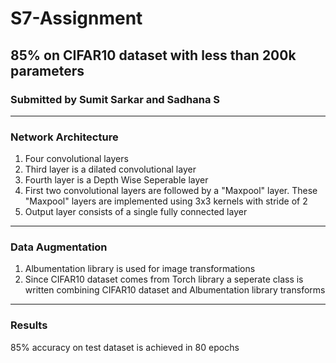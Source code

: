 # S7-Assignment
## 85% on CIFAR10 dataset with less than 200k parameters
### Submitted by Sumit Sarkar and Sadhana S
-----------------------------------------------------------------
### Network Architecture ###
1. Four convolutional layers
2. Third layer is a dilated convolutional layer
3. Fourth layer is a Depth Wise Seperable layer
4. First two convolutional layers are followed by a "Maxpool" layer. These "Maxpool" layers are implemented using 3x3 kernels with stride of 2
5. Output layer consists of a single fully connected layer

-----------------------------------------------------------------
### Data Augmentation ###
1. Albumentation library is used for image transformations
2. Since CIFAR10 dataset comes from Torch library a seperate class is written combining CIFAR10 dataset and Albumentation library transforms

-----------------------------------------------------------------
### Results ###
85% accuracy on test dataset is achieved in 80 epochs
